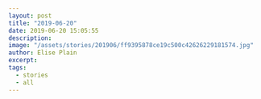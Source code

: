 ```yaml
---
layout: post
title: "2019-06-20"
date: 2019-06-20 15:05:55
description: 
image: "/assets/stories/201906/ff9395878ce19c500c42626229181574.jpg"
author: Elise Plain
excerpt: 
tags: 
  - stories
  - all
---
```



<p></p>
